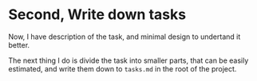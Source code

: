 # Second, Write down tasks
Now, I have description of the task, and minimal design to undertand it better.

The next thing I do is divide the task into smaller parts, that can be easily estimated, and write them down to `tasks.md` in the root of the project.